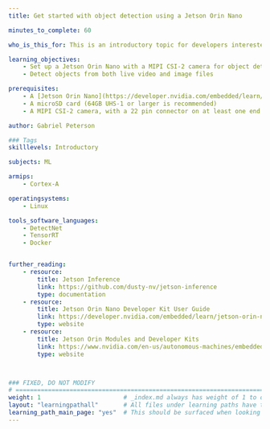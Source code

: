 ```yaml
---
title: Get started with object detection using a Jetson Orin Nano

minutes_to_complete: 60

who_is_this_for: This is an introductory topic for developers interested in integrating object detection into their applications.

learning_objectives:
    - Set up a Jetson Orin Nano with a MIPI CSI-2 camera for object detection
    - Detect objects from both live video and image files

prerequisites:
    - A [Jetson Orin Nano](https://developer.nvidia.com/embedded/learn/jetson-orin-nano-devkit-user-guide/index.html)
    - A microSD card (64GB UHS-1 or larger is recommended)
    - A MIPI CSI-2 camera, with a 22 pin connector on at least one end

author: Gabriel Peterson

### Tags
skilllevels: Introductory

subjects: ML

armips:
    - Cortex-A

operatingsystems:
    - Linux

tools_software_languages:
    - DetectNet
    - TensorRT
    - Docker


further_reading:
    - resource:
        title: Jetson Inference
        link: https://github.com/dusty-nv/jetson-inference
        type: documentation
    - resource:
        title: Jetson Orin Nano Developer Kit User Guide
        link: https://developer.nvidia.com/embedded/learn/jetson-orin-nano-devkit-user-guide/index.html
        type: website
    - resource:
        title: Jetson Orin Modules and Developer Kits
        link: https://www.nvidia.com/en-us/autonomous-machines/embedded-systems/jetson-orin/
        type: website



### FIXED, DO NOT MODIFY
# ================================================================================
weight: 1                       # _index.md always has weight of 1 to order correctly
layout: "learningpathall"       # All files under learning paths have this same wrapper
learning_path_main_page: "yes"  # This should be surfaced when looking for related content. Only set for _index.md of learning path content.
---
```

